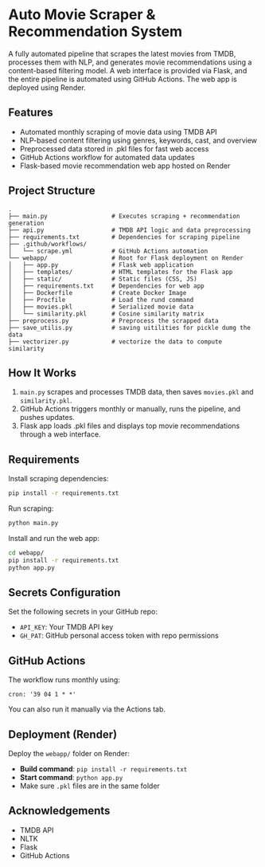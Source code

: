 # Auto Movie Scraper & Recommendation System

A fully automated pipeline that scrapes the latest movies from TMDB, processes them with NLP, and generates movie recommendations using a content-based filtering model. A web interface is provided via Flask, and the entire pipeline is automated using GitHub Actions. The web app is deployed using Render.

## Features

- Automated monthly scraping of movie data using TMDB API  
- NLP-based content filtering using genres, keywords, cast, and overview  
- Preprocessed data stored in .pkl files for fast web access  
- GitHub Actions workflow for automated data updates  
- Flask-based movie recommendation web app hosted on Render

## Project Structure

```
.
├── main.py                  # Executes scraping + recommendation generation  
├── api.py                   # TMDB API logic and data preprocessing  
├── requirements.txt         # Dependencies for scraping pipeline  
├── .github/workflows/  
│   └── scrape.yml           # GitHub Actions automation  
└── webapp/                  # Root for Flask deployment on Render  
│   ├── app.py               # Flask web application  
│   ├── templates/           # HTML templates for the Flask app  
│   ├── static/              # Static files (CSS, JS)  
│   ├── requirements.txt     # Dependencies for web app  
│   ├── Dockerfile           # Create Docker Image
│   ├── Procfile             # Load the rund command
│   ├── movies.pkl           # Serialized movie data
│   └── similarity.pkl       # Cosine similarity matrix 
├── preprocess.py            # Preprocess the scrapped data
├── save_utilis.py           # saving uitilities for pickle dumg the data
├── vectorizer.py            # vectorize the data to compute  similarity 

```

## How It Works

1. `main.py` scrapes and processes TMDB data, then saves `movies.pkl` and `similarity.pkl`.  
2. GitHub Actions triggers monthly or manually, runs the pipeline, and pushes updates.  
3. Flask app loads .pkl files and displays top movie recommendations through a web interface.

## Requirements

Install scraping dependencies:
```bash
pip install -r requirements.txt
```

Run scraping:
```bash
python main.py
```

Install and run the web app:
```bash
cd webapp/
pip install -r requirements.txt
python app.py
```

## Secrets Configuration

Set the following secrets in your GitHub repo:

- `API_KEY`: Your TMDB API key  
- `GH_PAT`: GitHub personal access token with repo permissions  

## GitHub Actions

The workflow runs monthly using:
```
cron: '39 04 1 * *'
```

You can also run it manually via the Actions tab.

## Deployment (Render)

Deploy the `webapp/` folder on Render:
- **Build command**: `pip install -r requirements.txt`  
- **Start command**: `python app.py`  
- Make sure `.pkl` files are in the same folder

## Acknowledgements

- TMDB API  
- NLTK  
- Flask  
- GitHub Actions
